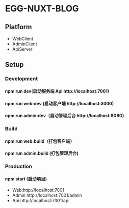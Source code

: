# EGG-NUXT-BLOG

## Platform

- WebClient
- AdminClient
- ApiServer

## Setup

### Development

#### npm run dev(启动服务端 Api http://localhost:7001)

#### npm run web:dev (启动客户端 http://localhost:3000)

#### npm run admin:dev（启动管理后台 http://localhost:8080）

### Build

#### npm run web:build（打包客户端）

#### npm run admin:build (打包管理后台)

### Production

#### npm start (启动项目)

- Web:http://localhost:7001
- Admin:http://localhost:7001/admin
- Api:http://localhost:7001/api
